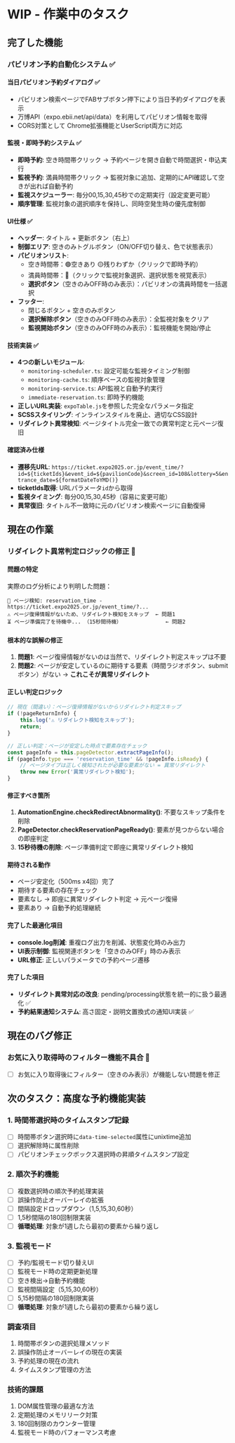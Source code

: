 # WIP - 作業中のタスク

## 完了した機能

### パビリオン予約自動化システム ✅

#### 当日パビリオン予約ダイアログ ✅
- パビリオン検索ページでFABサブボタン押下により当日予約ダイアログを表示
- 万博API（expo.ebii.net/api/data）を利用してパビリオン情報を取得
- CORS対策として Chrome拡張機能とUserScript両方に対応

#### 監視・即時予約システム ✅
- **即時予約**: 空き時間帯クリック → 予約ページを開き自動で時間選択・申込実行
- **監視予約**: 満員時間帯クリック → 監視対象に追加、定期的にAPI確認して空きが出れば自動予約
- **監視スケジューラー**: 毎分00,15,30,45秒での定期実行（設定変更可能）
- **順序管理**: 監視対象の選択順序を保持し、同時空発生時の優先度制御

#### UI仕様 ✅
- **ヘッダー**: タイトル + 更新ボタン（右上）
- **制御エリア**: 空きのみトグルボタン（ON/OFF切り替え、色で状態表示）
- **パビリオンリスト**: 
  - 空き時間帯：🟢空きあり 🟡残りわずか（クリックで即時予約）
  - 満員時間帯：🔴（クリックで監視対象選択、選択状態を視覚表示）
  - **選択ボタン**（空きのみOFF時のみ表示）：パビリオンの満員時間を一括選択
- **フッター**: 
  - 閉じるボタン + 空きのみボタン
  - **選択解除ボタン**（空きのみOFF時のみ表示）：全監視対象をクリア
  - **監視開始ボタン**（空きのみOFF時のみ表示）：監視機能を開始/停止

#### 技術実装 ✅
- **4つの新しいモジュール**:
  - `monitoring-scheduler.ts`: 設定可能な監視タイミング制御
  - `monitoring-cache.ts`: 順序ベースの監視対象管理
  - `monitoring-service.ts`: API監視と自動予約実行
  - `immediate-reservation.ts`: 即時予約機能
- **正しいURL実装**: `expoTable.js`を参照した完全なパラメータ指定
- **SCSSスタイリング**: インラインスタイルを廃止、適切なCSS設計
- **リダイレクト異常検知**: ページタイトル完全一致での異常判定と元ページ復旧

#### 確認済み仕様
- **遷移先URL**: `https://ticket.expo2025.or.jp/event_time/?id=${ticketIds}&event_id=${pavilionCode}&screen_id=108&lottery=5&entrance_date=${formatDateToYMD()}`
- **ticketIds取得**: URLパラメータ`id`から取得
- **監視タイミング**: 毎分00,15,30,45秒（容易に変更可能）
- **異常復旧**: タイトル不一致時に元のパビリオン検索ページに自動復帰

## 現在の作業

### リダイレクト異常判定ロジックの修正 🔄

#### 問題の特定
実際のログ分析により判明した問題：
```
📍 ページ検知: reservation_time - https://ticket.expo2025.or.jp/event_time/?...
⚠️ ページ復帰情報がないため、リダイレクト検知をスキップ  ← 問題1
⏳ ページ準備完了を待機中... （15秒間待機）              ← 問題2
```

#### 根本的な誤解の修正
1. **問題1**: ページ復帰情報がないのは当然で、リダイレクト判定スキップは不要
2. **問題2**: ページが安定しているのに期待する要素（時間ラジオボタン、submitボタン）がない → **これこそが異常リダイレクト**

#### 正しい判定ロジック
```typescript
// 現在（間違い）：ページ復帰情報がないからリダイレクト判定スキップ
if (!pageReturnInfo) {
    this.log('⚠️ リダイレクト検知をスキップ');
    return;
}

// 正しい判定：ページが安定した時点で要素存在チェック
const pageInfo = this.pageDetector.extractPageInfo();
if (pageInfo.type === 'reservation_time' && !pageInfo.isReady) {
    // ページタイプは正しく検知されたが必要な要素がない = 異常リダイレクト
    throw new Error('異常リダイレクト検知');
}
```

#### 修正すべき箇所
1. **AutomationEngine.checkRedirectAbnormality()**: 不要なスキップ条件を削除
2. **PageDetector.checkReservationPageReady()**: 要素が見つからない場合の即座判定
3. **15秒待機の削除**: ページ準備判定で即座に異常リダイレクト検知

#### 期待される動作
- ページ安定化（500ms x4回）完了
- 期待する要素の存在チェック
- 要素なし → 即座に異常リダイレクト判定 → 元ページ復帰
- 要素あり → 自動予約処理継続

#### 完了した最適化項目
- **console.log削減**: 重複ログ出力を削減、状態変化時のみ出力
- **UI表示制御**: 監視関連ボタンを「空きのみOFF」時のみ表示
- **URL修正**: 正しいパラメータでの予約ページ遷移

#### 完了した項目
- **リダイレクト異常対応の改良**: pending/processing状態を統一的に扱う最適化 ✅
- **予約結果通知システム**: 高さ固定・説明文置換式の通知UI実装 ✅

## 現在のバグ修正

### お気に入り取得時のフィルター機能不具合 🔄
- [ ] お気に入り取得後にフィルター（空きのみ表示）が機能しない問題を修正

## 次のタスク：高度な予約機能実装

### 1. 時間帯選択時のタイムスタンプ記録
- [ ] 時間帯ボタン選択時に`data-time-selected`属性にunixtime追加
- [ ] 選択解除時に属性削除  
- [ ] パビリオンチェックボックス選択時の昇順タイムスタンプ設定

### 2. 順次予約機能
- [ ] 複数選択時の順次予約処理実装
- [ ] 誤操作防止オーバーレイの拡張
- [ ] 間隔設定ドロップダウン（1,5,15,30,60秒）
- [ ] 1,5秒間隔の180回制限実装
- [ ] **循環処理**: 対象が1週したら最初の要素から繰り返し

### 3. 監視モード  
- [ ] 予約/監視モード切り替えUI
- [ ] 監視モード時の定期更新処理
- [ ] 空き検出→自動予約機能
- [ ] 監視間隔設定（5,15,30,60秒）
- [ ] 5,15秒間隔の180回制限実装
- [ ] **循環処理**: 対象が1週したら最初の要素から繰り返し

### 調査項目
1. 時間帯ボタンの選択処理メソッド
2. 誤操作防止オーバーレイの現在の実装
3. 予約処理の現在の流れ
4. タイムスタンプ管理の方法

### 技術的課題
1. DOM属性管理の最適な方法
2. 定期処理のメモリリーク対策
3. 180回制限のカウンター管理
4. 監視モード時のパフォーマンス考慮